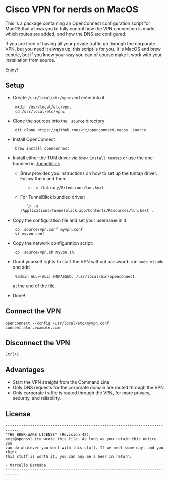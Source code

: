 # Cisco VPN for nerds on MacOS

This is a package containing an OpenConnect configuration script for MacOS
that allows you to fully control how the VPN connection is made, which routes
are added, and how the DNS are configured.

If you are tired of having all your private traffic go through the corporate
VPN, but you need it always up, this script is for you. It is MacOS and brew
centric, but if you know your way you can of course make it work with your
installation from source.

Enjoy!

## Setup

 * Create `/usr/local/etc/vpnc` and enter into it

        mkdir /usr/local/etc/vpnc
        cd /usr/local/etc/vpnc

 * Clone the sources into the `.source` directory

        git clone https://github.com/vjt/openconnect-macos .source

 * Install OpenConnect

        brew install openconnect

 * Install either the TUN driver via `brew install tuntap` or use the one bundled in [Tunnelblick](https://code.google.com/p/tunnelblick/)

    * Brew provides you instructions on how to set up the tuntap driver. Follow them and then:

             ln -s /Library/Extensions/tun.kext .

    * For TunnelBlick bundled driver:

             ln -s /Applications/Tunnelblick.app/Contents/Resources/tun.kext .

 * Copy the configuration file and set your username in it:

        cp .source/vpn.conf myvpn.conf
        vi myvpn.conf

 * Copy the network configuration script:

        cp .source/vpn.sh myvpn.sh

 * Grant yourself rights to start the VPN without password: run `sudo visudo` and add

        %admin ALL=(ALL) NOPASSWD: /usr/local/bin/openconnect

   at the end of the file.

 * Done!

## Connect the VPN

    openconnect --config /usr/local/etc/myvpn.conf concentrator.example.com

## Disconnect the VPN

    Ctrl+C

## Advantages

 * Start the VPN straight from the Command Line
 * Only DNS requests for the corporate domain are routed through the VPN
 * Only corporate traffic is routed through the VPN, for more privacy, security, and reliability.

## License

    ----------------------------------------------------------------------------
    "THE BEER-WARE LICENSE" (Revision 42):
    <vjt@openssl.it> wrote this file. As long as you retain this notice you
    can do whatever you want with this stuff. If we meet some day, and you think
    this stuff is worth it, you can buy me a beer in return.

    - Marcello Barnaba
    ----------------------------------------------------------------------------
